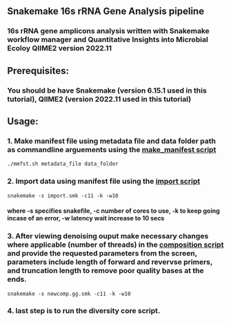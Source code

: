 ## Snakemake 16s rRNA Gene Analysis pipeline
### 16s rRNA gene amplicons analysis written with Snakemake workflow manager and Quantitative Insights into Microbial Ecoloy QIIME2 version 2022.11

## Prerequisites:
### You should be have Snakemake (version 6.15.1 used in this tutorial), QIIME2 (version 2022.11 used in this tutorial)

## Usage:
### 1. Make manifest file using metadata file and data folder path as commandline arguements using the [make_manifest script](https://github.com/tefer0/Snakemake_16s_rRNA_pipeline/blob/main/scripts/mmfst.sh) 
```
./mmfst.sh metadata_file data_folder
```
### 2. Import data using manifest file using the [import script](https://github.com/tefer0/Snakemake_16s_rRNA_pipeline/blob/main/scripts/import.smk) 
```
snakemake -s import.smk -c11 -k -w10
```
#### where -s specifies snakefile, -c number of cores to use, -k to keep going incase of an error, -w latency wait increase to 10 secs
### 3. After viewing denoising ouput make necessary changes where applicable (number of threads) in the [composition script](https://github.com/tefer0/Snakemake_16s_rRNA_pipeline/blob/main/scripts/newcomp.gg.smk) and provide the requested parameters from the screen, parameters include length of forward and revervse primers, and truncation length to remove poor quality bases at the ends.
```
snakemake -s newcomp.gg.smk -c11 -k -w10
```
### 4. last step is to run the diversity core script.
